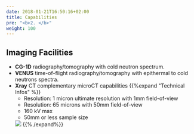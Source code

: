 ```yaml
---
date: 2018-01-21T16:50:16+02:00
title: Capabilities
pre: "<b>2. </b>"
weight: 100
---
```


## Imaging Facilities

<ul>
<li> <strong>CG-1D</strong> radiography/tomography with cold neutron spectrum.
<a href='http://neutrons.ornl.gov/imaging'><i class='fa fa-external-link'></i></a> </li>
<li> <strong>VENUS</strong> time-of-flight radiography/tomography with epithermal to cold neutrons spectra.
<a href='http://neutrons.ornl.gov/venus'><i class='fa fa-external-link'></i></a></li>
<li> <strong>Xray</strong> CT complementary microCT capabilities
{{%expand "Technical Infos" %}}
<ul>
<li> Resolution: 1 micron ultimate resolution with 1mm field-of-view</li>
<li> Resolution: 65 microns with 50mm field-of-view</li>
<li> 160 kV max</li>
<li> 50mm or less sample size</li>
</ul>
<img src='/capabilities/images/xray.jpg' />
{{% /expand%}}
</li>
</ul>
